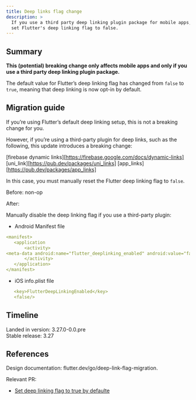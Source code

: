 ```yaml
---
title: Deep links flag change
description: >
  If you use a third party deep linking plugin package for mobile apps,
  set Flutter's deep linking flag to false.
---
```


## Summary

<b>This (potential) breaking change only affects mobile apps and only if you
use a third party deep linking plugin package.</b>

The default value for Flutter’s deep linking flag has changed from `false` to `true`,
meaning that deep linking is now opt-in by default.  

## Migration guide


If you’re using Flutter’s default deep linking setup, this is not a breaking change for you. 

However, if you’re using a third-party plugin for deep links,
such as the following, this update introduces a breaking change:

[firebase dynamic links][https://firebase.google.com/docs/dynamic-links]
[uni_link][https://pub.dev/packages/uni_links]
[app_links][https://pub.dev/packages/app_links]

In this case, you must manually reset the Flutter deep linking flag to `false`.

Before: non-op

After:

Manually disable the deep linking flag if you use a third-party plugin:

* Android Manifest file

```yaml
<manifest>
   <application
       <activity>
<meta-data android:name="flutter_deeplinking_enabled" android:value="false" />
       </activity>
   </application>
</manifest>
```

* iOS info.plist file

```yaml
   <key>FlutterDeepLinkingEnabled</key>
   <false/>
```

## Timeline

Landed in version: 3.27.0-0.0.pre<br>
Stable release: 3.27

## References

Design documentation:
flutter.dev/go/deep-link-flag-migration.

Relevant PR:

* [Set deep linking flag to true by defaulte]({{site.github}}/flutter/engine/pull/52350)

